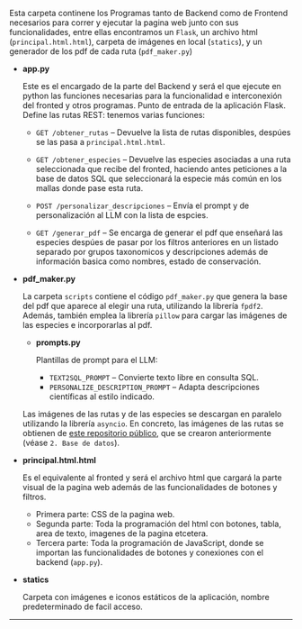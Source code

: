 
Esta carpeta continene los Programas tanto de Backend como de Frontend necesarios para correr y ejecutar la pagina web junto con sus funcionalidades, entre ellas encontramos un ``Flask``, un archivo html (``principal.html.html``), carpeta de imágenes en local (``statics``), y un generador de los pdf de cada ruta (`pdf_maker.py`)
- **app.py** 

    Este es el encargado de la parte del Backend y será el que ejecute en python las funciones necesarias para la funcionalidad e interconexión del fronted y otros programas. Punto de entrada de la aplicación Flask. Define las rutas REST:
    tenemos varias funciones:

  - `GET /obtener_rutas` – Devuelve la lista de rutas disponibles, despúes se las pasa a `principal.html.html`. 

  - `GET /obtener_especies` – Devuelve las especies asociadas a una ruta seleccionada que recibe del fronted, haciendo antes peticiones a la base de datos SQL que seleccionará la  especie más común en los mallas donde pase esta ruta.

  - `POST /personalizar_descripciones` – Envía el prompt y de personalización al LLM con la lista de espcies.  

  - `GET /generar_pdf` – Se encarga de generar el pdf que enseñará las especies despúes de pasar por los filtros anteriores en un listado separado por grupos taxonomicos y descripciones además de información basica como nombres, estado de conservación.

- **pdf_maker.py**

    La carpeta ``scripts`` contiene el código ``pdf_maker.py`` que genera la base del pdf que aparece al elegir una ruta, utilizando la librería ``fpdf2``.  Además, también emplea la librería ``pillow`` para cargar las imágenes de las especies e incorporarlas al pdf.

    - **prompts.py**  

        Plantillas de prompt para el LLM:
        - `TEXT2SQL_PROMPT` – Convierte texto libre en consulta SQL.  
        - `PERSONALIZE_DESCRIPTION_PROMPT` – Adapta descripciones científicas al estilo indicado.

    Las imágenes de las rutas y de las especies se descargan en paralelo utilizando la librería ``asyncio``. En concreto, las imágenes de las rutas se obtienen de [este repositorio público](https://huggingface.co/datasets/alberalm/hiking-trails-images-spain), que se crearon anteriormente (véase ``2. Base de datos``).

- **principal.html.html**  

   Es el equivalente al fronted y será el archivo html que cargará la parte visual de la pagina web además de las funcionalidades de botones y filtros.
  - Primera parte: CSS de la pagina web.
  - Segunda parte: Toda la programación del html con botones, tabla, area de texto, imagenes de la pagina etcetera.
  - Tercera parte: Toda la programación de JavaScript, donde se importan las funcionalidades de botones y conexiones con el backend (``app.py``).

- **statics**  

  Carpeta con imágenes e iconos estáticos de la aplicación, nombre predeterminado de facil acceso.

---

